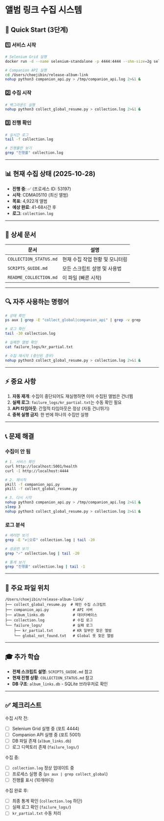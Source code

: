 # 앨범 링크 수집 시스템

## 🎯 Quick Start (3단계)

### 1️⃣ 서비스 시작
```bash
# Selenium Grid 실행
docker run -d --name selenium-standalone -p 4444:4444 --shm-size=2g seleniarm/standalone-chromium:latest

# Companion API 실행
cd /Users/choejibin/release-album-link
nohup python3 companion_api.py > /tmp/companion_api.log 2>&1 &
```

### 2️⃣ 수집 시작
```bash
# 백그라운드 실행
nohup python3 collect_global_resume.py > collection.log 2>&1 &
```

### 3️⃣ 진행 확인
```bash
# 실시간 로그
tail -f collection.log

# 진행률만 보기
grep "진행률" collection.log
```

---

## 📊 현재 수집 상태 (2025-10-28)

- **진행 중**: ✅ (프로세스 ID: 53197)
- **시작**: CDMA05110 (최신 앨범)
- **목표**: 4,922개 앨범
- **예상 완료**: 41-68시간 후
- **로그**: `collection.log`

---

## 📖 상세 문서

| 문서 | 설명 |
|------|------|
| `COLLECTION_STATUS.md` | 현재 수집 작업 현황 및 모니터링 |
| `SCRIPTS_GUIDE.md` | 모든 스크립트 설명 및 사용법 |
| `README_COLLECTION.md` | 이 파일 (빠른 시작) |

---

## 🔍 자주 사용하는 명령어

```bash
# 상태 확인
ps aux | grep -E "collect_global|companion_api" | grep -v grep

# 로그 확인
tail -30 collection.log

# 실패한 앨범 확인
cat failure_logs/kr_partial.txt

# 수집 재시작 (중단된 경우)
nohup python3 collect_global_resume.py > collection.log 2>&1 &
```

---

## ⚡ 중요 사항

1. **자동 재개**: 수집이 중단되어도 재실행하면 이미 수집된 앨범은 건너뜀
2. **실패 로그**: `failure_logs/kr_partial.txt`는 수동 확인 필요
3. **API 타임아웃**: 간헐적 타임아웃은 정상 (자동 건너뛰기)
4. **중복 실행 금지**: 한 번에 하나의 수집만 실행

---

## 📞 문제 해결

### 수집이 안 됨
```bash
# 1. 서비스 확인
curl http://localhost:5001/health
curl -I http://localhost:4444

# 2. 재시작
pkill -f companion_api.py
pkill -f collect_global_resume.py

# 3. 다시 시작
nohup python3 companion_api.py > /tmp/companion_api.log 2>&1 &
sleep 3
nohup python3 collect_global_resume.py > collection.log 2>&1 &
```

### 로그 분석
```bash
# 에러만 보기
grep -E "✗|오류" collection.log | tail -20

# 성공만 보기
grep "✓" collection.log | tail -20

# 통계 보기
grep "진행률" collection.log | tail -1
```

---

## 📁 주요 파일 위치

```
/Users/choejibin/release-album-link/
├── collect_global_resume.py  # 메인 수집 스크립트
├── companion_api.py           # API 서버
├── album_links.db             # 데이터베이스
├── collection.log             # 수집 로그
└── failure_logs/              # 실패 로그
    ├── kr_partial.txt         # KR 일부만 찾은 앨범
    └── global_not_found.txt   # Global 못 찾은 앨범
```

---

## 🎓 추가 학습

- **전체 스크립트 설명**: `SCRIPTS_GUIDE.md` 참고
- **현재 진행 상황**: `COLLECTION_STATUS.md` 참고
- **DB 구조**: `album_links.db` - SQLite 브라우저로 확인

---

## ✅ 체크리스트

수집 시작 전:
- [ ] Selenium Grid 실행 중 (포트 4444)
- [ ] Companion API 실행 중 (포트 5001)
- [ ] DB 파일 존재 (`album_links.db`)
- [ ] 로그 디렉토리 존재 (`failure_logs/`)

수집 중:
- [ ] `collection.log` 정상 업데이트 중
- [ ] 프로세스 실행 중 (`ps aux | grep collect_global`)
- [ ] 진행률 표시 (10개마다)

수집 완료 후:
- [ ] 최종 통계 확인 (`collection.log` 하단)
- [ ] 실패 로그 확인 (`failure_logs/`)
- [ ] `kr_partial.txt` 수동 처리
